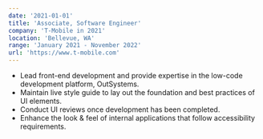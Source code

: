 ```yaml
---
date: '2021-01-01'
title: 'Associate, Software Engineer'
company: 'T-Mobile in 2021'
location: 'Bellevue, WA'
range: 'January 2021 - November 2022'
url: 'https://www.t-mobile.com'
---
```


- Lead front-end development and provide expertise in the low-code development platform, OutSystems. 
- Maintain live style guide to lay out the foundation and best practices of UI elements. 
- Conduct UI reviews once development has been completed. 
- Enhance the look & feel of internal applications that follow accessibility requirements.